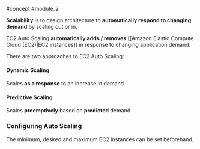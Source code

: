 #concept  #module_2

**Scalability** is to design architecture to **automatically respond to changing demand** by scaling out or in.

EC2 Auto Scaling **automatically adds / removes** [[Amazon Elastic Compute Cloud (EC2)|EC2 instances]] in response to changing application demand.

There are two approaches to EC2 Auto Scaling:

#### Dynamic Scaling
Scales **as a response** to an increase in demand

#### Predictive Scaling
Scales **preemptively** based on **predicted** demand

### Configuring Auto Scaling
The minimum, desired and maximum EC2 instances can be set beforehand.